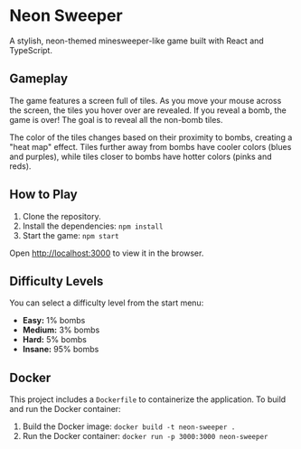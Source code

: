 # Neon Sweeper

A stylish, neon-themed minesweeper-like game built with React and TypeScript.

## Gameplay

The game features a screen full of tiles. As you move your mouse across the screen, the tiles you hover over are revealed. If you reveal a bomb, the game is over! The goal is to reveal all the non-bomb tiles.

The color of the tiles changes based on their proximity to bombs, creating a "heat map" effect. Tiles further away from bombs have cooler colors (blues and purples), while tiles closer to bombs have hotter colors (pinks and reds).

## How to Play

1.  Clone the repository.
2.  Install the dependencies: `npm install`
3.  Start the game: `npm start`

Open [http://localhost:3000](http://localhost:3000) to view it in the browser.

## Difficulty Levels

You can select a difficulty level from the start menu:

*   **Easy:** 1% bombs
*   **Medium:** 3% bombs
*   **Hard:** 5% bombs
*   **Insane:** 95% bombs

## Docker

This project includes a `Dockerfile` to containerize the application. To build and run the Docker container:

1.  Build the Docker image: `docker build -t neon-sweeper .`
2.  Run the Docker container: `docker run -p 3000:3000 neon-sweeper`